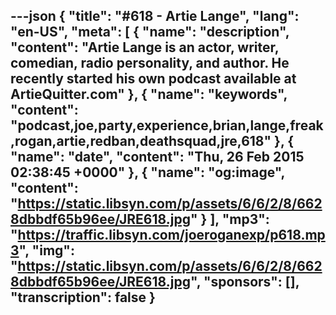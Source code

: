 ---json
{
  "title": "#618 - Artie Lange",
  "lang": "en-US",
  "meta": [
    {
      "name": "description",
      "content": "Artie Lange is an actor, writer, comedian, radio personality, and author. He recently started his own podcast available at ArtieQuitter.com"
    },
    {
      "name": "keywords",
      "content": "podcast,joe,party,experience,brian,lange,freak,rogan,artie,redban,deathsquad,jre,618"
    },
    {
      "name": "date",
      "content": "Thu, 26 Feb 2015 02:38:45 +0000"
    },
    {
      "name": "og:image",
      "content": "https://static.libsyn.com/p/assets/6/6/2/8/6628dbbdf65b96ee/JRE618.jpg"
    }
  ],
  "mp3": "https://traffic.libsyn.com/joeroganexp/p618.mp3",
  "img": "https://static.libsyn.com/p/assets/6/6/2/8/6628dbbdf65b96ee/JRE618.jpg",
  "sponsors": [],
  "transcription": false
}
---
<episode-header />

<timemark seconds="0" />

<transcribe-call-to-action />

<episode-footer />